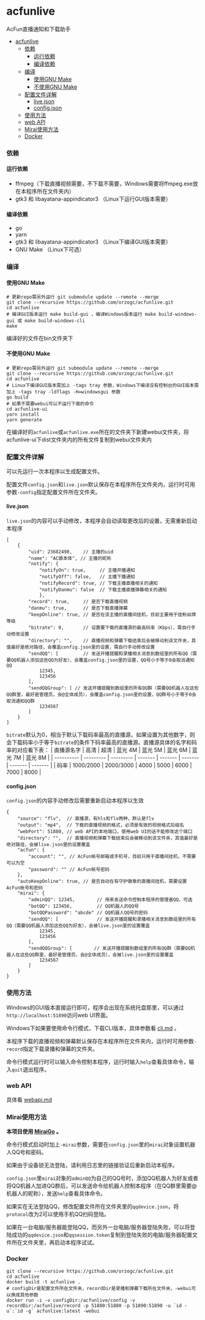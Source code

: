 # acfunlive
AcFun直播通知和下载助手

- [acfunlive](#acfunlive)
    - [依赖](#依赖)
      - [运行依赖](#运行依赖)
      - [编译依赖](#编译依赖)
    - [编译](#编译)
      - [使用GNU Make](#使用gnu-make)
      - [不使用GNU Make](#不使用gnu-make)
    - [配置文件详解](#配置文件详解)
      - [live.json](#livejson)
      - [config.json](#configjson)
    - [使用方法](#使用方法)
    - [web API](#web-api)
    - [Mirai使用方法](#mirai使用方法)
    - [Docker](#docker)

### 依赖
#### 运行依赖
* ffmpeg（下载直播视频需要，不下载不需要，Windows需要将ffmpeg.exe放在本程序所在文件夹内）
* gtk3 和 libayatana-appindicator3 （Linux下运行GUI版本需要）

#### 编译依赖
* go
* yarn
* gtk3 和 libayatana-appindicator3 （Linux下编译GUI版本需要）
* GNU Make （Linux下可选）

### 编译
#### 使用GNU Make
```
# 更新repo需另外运行 git submodule update --remote --merge
git clone --recursive https://github.com/orzogc/acfunlive.git
cd acfunlive
# 编译GUI版本运行 make build-gui ，编译Windows版本运行 make build-windows-gui 或 make build-windows-cli
make
```
编译好的文件在bin文件夹下

#### 不使用GNU Make
```
# 更新repo需另外运行 git submodule update --remote --merge
git clone --recursive https://github.com/orzogc/acfunlive.git
cd acfunlive
# Linux下编译GUI版本需加上 -tags tray 参数，Windows下编译没有控制台的GUI版本需加上 -tags tray -ldflags -H=windowsgui 参数
go build
# 如果不需要webui可以不运行下面的命令
cd acfunlive-ui
yarn install
yarn generate
```
在编译好的`acfunlive`或`acfunlive.exe`所在的文件夹下新建webui文件夹，将acfunlive-ui下dist文件夹内的所有文件复制到webui文件夹内

### 配置文件详解
可以先运行一次本程序以生成配置文件。

配置文件`config.json`和`live.json`默认保存在本程序所在文件夹内，运行时可用参数`-config`指定配置文件所在文件夹。

#### live.json
`live.json`的内容可以手动修改，本程序会自动读取更改后的设置，无需重新启动本程序
```
[
    {
        "uid": 23682490,    // 主播的uid
        "name": "AC娘本体", // 主播的昵称
        "notify": {
            "notifyOn": true,     // 主播开播通知
            "notifyOff": false,   // 主播下播通知
            "notifyRecord": true, // 下载主播直播相关的通知
            "notifyDanmu": false  // 下载主播直播弹幕相关的通知
            },
        "record": true,     // 是否下载直播视频
        "danmu": true,      // 是否下载直播弹幕
        "keepOnline": true, // 是否在该主播的直播间挂机，目前主要用于挂粉丝牌等级
        "bitrate": 0,       // 设置要下载的直播源的最高码率（Kbps），需自行手动修改设置
        "directory": "",    // 直播视频和弹幕下载结束后会被移动到该文件夹，其值最好是绝对路径，会覆盖config.json里的设置，需自行手动修改设置
        "sendQQ": [         // 发送开播提醒和录播相关消息到数组里的所有QQ（需要QQ机器人添加这些QQ为好友），会覆盖config.json里的设置，QQ号小于等于0会取消通知QQ
            12345,
            123456
        ],
        "sendQQGroup": [ // 发送开播提醒到数组里的所有QQ群（需要QQ机器人在这些QQ群里，最好是管理员，会@全体成员），会覆盖config.json里的设置，QQ群号小于等于0会取消通知QQ群
            1234567
        ]
    }
]
```
`bitrate`默认为0，相当于默认下载码率最高的直播源，如果设置为其他数字，则会下载码率小于等于`bitrate`的条件下码率最高的直播源。直播源具体的名字和码率的对应看下表：
| 直播源名字 | 高清      | 超清      | 蓝光 4M | 蓝光 5M | 蓝光 6M | 蓝光 7M | 蓝光 8M |
| ---------- | --------- | --------- | ------- | ------- | ------- | ------- | ------- |
| 码率       | 1000/2000 | 2000/3000 | 4000    | 5000    | 6000    | 7000    | 8000    |

#### config.json
`config.json`的内容手动修改后需要重新启动本程序以生效
```
{
    "source": "flv",  // 直播源，有hls和flv两种，默认是flv
    "output": "mp4",  // 下载的直播视频的格式，必须是有效的视频格式后缀名
    "webPort": 51880, // web API的本地端口，使用web UI的话不能修改这个端口
    "directory": "",  // 直播视频和弹幕下载结束后会被移动到该文件夹，其值最好是绝对路径，会被live.json里的设置覆盖
    "acfun": {
        "account": "", // AcFun帐号邮箱或手机号，目前只用于直播间挂机，不需要可以为空
        "password": "" // AcFun帐号密码
    },
    "autoKeepOnline": true, // 是否自动在有守护徽章的直播间挂机，需要设置AcFun帐号和密码
    "mirai": {
        "adminQQ": 12345,        // 用来发送命令控制本程序的管理者QQ，可选
        "botQQ": 123456,         // QQ机器人的QQ号
        "botQQPassword": "abcde" // QQ机器人QQ号的密码
        "sendQQ": [              // 发送开播提醒和录播相关消息到数组里的所有QQ（需要QQ机器人添加这些QQ为好友），会被live.json里的设置覆盖
            12345,
            123456
        ],
        "sendQQGroup": [        // 发送开播提醒到数组里的所有QQ群（需要QQ机器人在这些QQ群里，最好是管理员，会@全体成员），会被live.json里的设置覆盖
            1234567
        ]
    }
}
```

### 使用方法
Windows的GUI版本直接运行即可，程序会出现在系统托盘那里，可以通过`http://localhost:51890`访问web UI界面。

Windows下如果要使用命令行模式，下载CLI版本，具体参数看 [cli.md](https://github.com/orzogc/acfunlive/blob/master/doc/cli.md) 。

本程序下载的直播视频和弹幕默认保存在本程序所在文件夹内，运行时可用参数`-record`指定下载录播和弹幕的文件夹。

命令行模式运行时可以输入命令控制本程序，运行时输入`help`查看具体命令，输入`quit`退出程序。

### web API
具体看 [webapi.md](https://github.com/orzogc/acfunlive/blob/master/doc/webapi.md)

### Mirai使用方法
**本项目使用 [MiraiGo](https://github.com/Mrs4s/MiraiGo) 。**

命令行模式启动时加上`-mirai`参数，需要在`config.json`里的`mirai`对象设置机器人QQ号和密码。

如果由于设备锁无法登陆，请利用日志里的链接验证后重新启动本程序。

`config.json`里`mirai`对象的`adminQQ`为自己的QQ号时，添加QQ机器人为好友或者将QQ机器人加进QQ群后，可以发送命令给机器人控制本程序（在QQ群里需要@机器人的昵称），发送`help`查看具体命令。

如果实在无法登陆QQ，修改配置文件所在文件夹里的`qqdevice.json`，将`protocol`改为2可以使用手机QQ扫码登陆。

如果在一台电脑/服务器能登陆QQ，而另外一台电脑/服务器登陆失败，可以将登陆成功的`qqdevice.json`和`qqsession.token`复制到登陆失败的电脑/服务器配置文件所在文件夹里，再启动本程序试试。

### Docker
```
git clone --recursive https://github.com/orzogc/acfunlive.git
cd acfunlive
docker build -t acfunlive .
# configDir是配置文件所在文件夹，recordDir是录播和弹幕下载所在文件夹，-webui可以换成其他参数
docker run -i -v configDir:/acfunlive/config -v recordDir:/acfunlive/record -p 51880:51880 -p 51890:51890 -u `id -u`:`id -g` acfunlive:latest -webui
```
